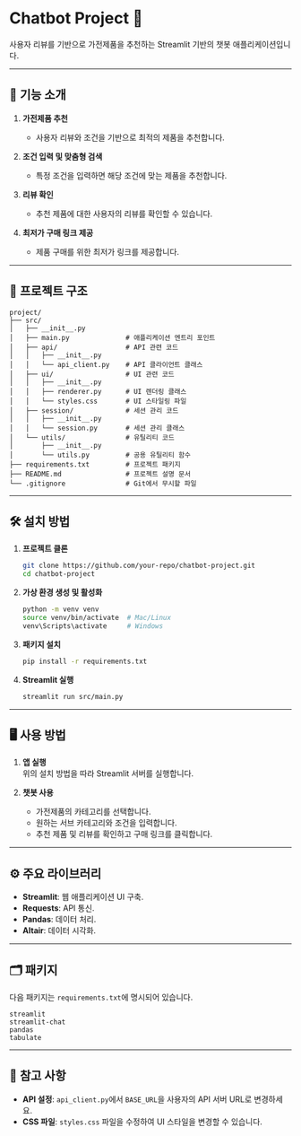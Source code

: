 # Chatbot Project 🤖

사용자 리뷰를 기반으로 가전제품을 추천하는 Streamlit 기반의 챗봇 애플리케이션입니다.

---

## 🚀 기능 소개

1. **가전제품 추천**  
   - 사용자 리뷰와 조건을 기반으로 최적의 제품을 추천합니다.
   
2. **조건 입력 및 맞춤형 검색**  
   - 특정 조건을 입력하면 해당 조건에 맞는 제품을 추천합니다.

3. **리뷰 확인**  
   - 추천 제품에 대한 사용자의 리뷰를 확인할 수 있습니다.

4. **최저가 구매 링크 제공**  
   - 제품 구매를 위한 최저가 링크를 제공합니다.

---

## 📂 프로젝트 구조

```plaintext
project/
├── src/
│   ├── __init__.py
│   ├── main.py              # 애플리케이션 엔트리 포인트
│   ├── api/                 # API 관련 코드
│   │   ├── __init__.py
│   │   └── api_client.py    # API 클라이언트 클래스
│   ├── ui/                  # UI 관련 코드
│   │   ├── __init__.py
│   │   ├── renderer.py      # UI 렌더링 클래스
│   │   └── styles.css       # UI 스타일링 파일
│   ├── session/             # 세션 관리 코드
│   │   ├── __init__.py
│   │   └── session.py       # 세션 관리 클래스
│   └── utils/               # 유틸리티 코드
│       ├── __init__.py
│       └── utils.py         # 공용 유틸리티 함수
├── requirements.txt         # 프로젝트 패키지
├── README.md                # 프로젝트 설명 문서
└── .gitignore               # Git에서 무시할 파일
```

---

## 🛠️ 설치 방법

1. **프로젝트 클론**
   ```bash
   git clone https://github.com/your-repo/chatbot-project.git
   cd chatbot-project
   ```

2. **가상 환경 생성 및 활성화**
    ```bash
    python -m venv venv
    source venv/bin/activate  # Mac/Linux
    venv\Scripts\activate     # Windows
    ```

3. **패키지 설치**
    ```bash
    pip install -r requirements.txt
    ```

4. **Streamlit 실행**
    ```bash
    streamlit run src/main.py
    ```

---

## 🖥️ 사용 방법

1. **앱 실행**  
   위의 설치 방법을 따라 Streamlit 서버를 실행합니다.
   
2. **챗봇 사용**  
   - 가전제품의 카테고리를 선택합니다.
   - 원하는 서브 카테고리와 조건을 입력합니다.
   - 추천 제품 및 리뷰를 확인하고 구매 링크를 클릭합니다.

---

## ⚙️ 주요 라이브러리

- **Streamlit**: 웹 애플리케이션 UI 구축.
- **Requests**: API 통신.
- **Pandas**: 데이터 처리.
- **Altair**: 데이터 시각화.

---

## 🗂️ 패키지

다음 패키지는 `requirements.txt`에 명시되어 있습니다.
```
streamlit
streamlit-chat
pandas
tabulate
```

---

## 📌 참고 사항

- **API 설정**: `api_client.py`에서 `BASE_URL`을 사용자의 API 서버 URL로 변경하세요.
- **CSS 파일**: `styles.css` 파일을 수정하여 UI 스타일을 변경할 수 있습니다.

